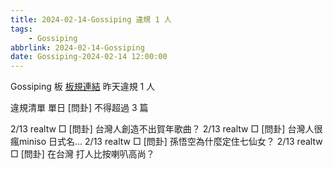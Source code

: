 ```yaml
---
title: 2024-02-14-Gossiping 違規 1 人
tags:
    - Gossiping
abbrlink: 2024-02-14-Gossiping
date: Gossiping-2024-02-14 12:00:00
---
```

Gossiping 板 [板規連結](https://www.ptt.cc/bbs/Gossiping/M.1637425085.A.07D.html)
昨天違規 1 人
<!-- more -->

違規清單
單日 [問卦] 不得超過 3 篇

2/13 realtw □ [問卦] 台灣人創造不出賀年歌曲？
2/13 realtw □ [問卦] 台灣人很瘋miniso 日式名…
2/13 realtw □ [問卦] 孫悟空為什麼定住七仙女？
2/13 realtw □ [問卦] 在台灣 打人比按喇叭高尚？